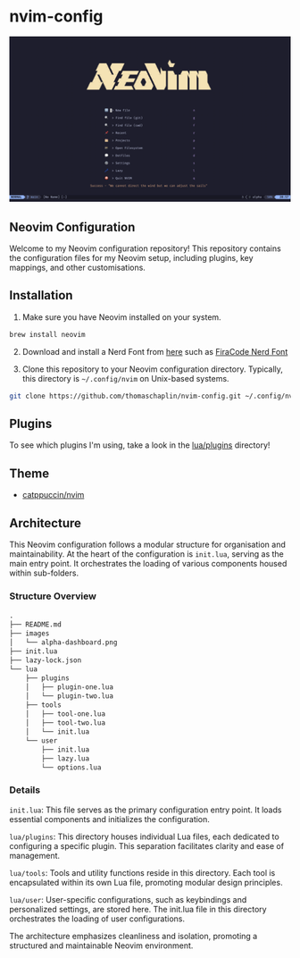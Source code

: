# nvim-config

![Neovim Dashboard](images/alpha-dashboard.png)

## Neovim Configuration

Welcome to my Neovim configuration repository! This repository contains the configuration files for my Neovim setup, including plugins, key mappings, and other customisations.

## Installation

1. Make sure you have Neovim installed on your system.

```bash
brew install neovim
```

2. Download and install a Nerd Font from [here](https://www.nerdfonts.com/font-downloads) such as [FiraCode Nerd Font](https://github.com/ryanoasis/nerd-fonts/releases/download/v3.1.1/FiraCode.zip)

3. Clone this repository to your Neovim configuration directory. Typically, this directory is `~/.config/nvim` on Unix-based systems.

```bash
git clone https://github.com/thomaschaplin/nvim-config.git ~/.config/nvim
```

## Plugins

To see which plugins I'm using, take a look in the [lua/plugins](lua/plugins) directory!

## Theme

- [catppuccin/nvim](https://github.com/catppuccin/nvim)

## Architecture

This Neovim configuration follows a modular structure for organisation and maintainability. At the heart of the configuration is `init.lua`, serving as the main entry point. It orchestrates the loading of various components housed within sub-folders.

### Structure Overview

```
.
├── README.md
├── images
│   └── alpha-dashboard.png
├── init.lua
├── lazy-lock.json
└── lua
    ├── plugins
    │   ├── plugin-one.lua
    │   └── plugin-two.lua
    ├── tools
    │   ├── tool-one.lua
    │   ├── tool-two.lua
    │   └── init.lua
    └── user
        ├── init.lua
        ├── lazy.lua
        └── options.lua
```

### Details
`init.lua`: This file serves as the primary configuration entry point. It loads essential components and initializes the configuration.

`lua/plugins`: This directory houses individual Lua files, each dedicated to configuring a specific plugin. This separation facilitates clarity and ease of management.

`lua/tools`: Tools and utility functions reside in this directory. Each tool is encapsulated within its own Lua file, promoting modular design principles.

`lua/user`: User-specific configurations, such as keybindings and personalized settings, are stored here. The init.lua file in this directory orchestrates the loading of user configurations.

The architecture emphasizes cleanliness and isolation, promoting a structured and maintainable Neovim environment.
